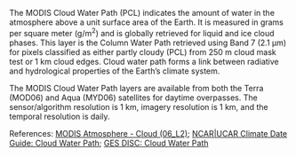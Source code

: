 The MODIS Cloud Water Path (PCL) indicates the amount of water in the atmosphere above a unit surface area of the Earth. It is measured in grams per square meter (g/m<sup>2</sup>) and is globally retrieved for liquid and ice cloud phases. This layer is the Column Water Path retrieved using Band 7 (2.1 μm) for pixels classified as either partly cloudy (PCL) from 250 m cloud mask test or 1 km cloud edges. Cloud water path forms a link between radiative and hydrological properties of the Earth’s climate system.

The MODIS Cloud Water Path layers are available from both the Terra (MOD06) and Aqua (MYD06) satellites for daytime overpasses. The sensor/algorithm resolution is 1 km, imagery resolution is 1 km, and the temporal resolution is daily.

References: [MODIS Atmosphere - Cloud (06_L2)](https://modis-atmos.gsfc.nasa.gov/products/cloud); [NCAR|UCAR Climate Date Guide: Cloud Water Path](https://climatedataguide.ucar.edu/climate-data/liquid-water-path-overview); [GES DISC: Cloud Water Path](https://disc.gsfc.nasa.gov/information/glossary?title=Cloud%20Water%20Path)
